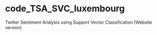 # code_TSA_SVC_luxembourg
Twitter Sentiment Analysis using Support Vector Classification (Website version)
